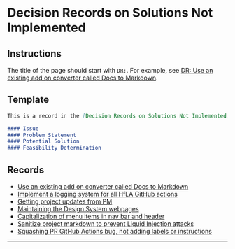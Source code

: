 # Decision Records on Solutions Not Implemented

## Instructions

The title of the page should start with `DR:`. For example, see [DR: Use an existing add on converter called Docs to Markdown](DR:-Use-an-existing-add-on-converter-called-Docs-to-Markdown).

## Template

``` markdown
This is a record in the [Decision Records on Solutions Not Implemented](Decision-Records-on-Solutions-Not-Implemented).

#### Issue 
#### Problem Statement
#### Potential Solution
#### Feasibility Determination
```

## Records

- [Use an existing add on converter called Docs to Markdown](DR:-Use-an-existing-add-on-converter-called-Docs-to-Markdown)
- [Implement a logging system for all HfLA GitHub actions](DR:-Implement-a-logging-system-for-all-HfLA-GitHub-actions)
- [Getting project updates from PM](DR:-Getting-project-updates-from-PM)
- [Maintaining the Design System webpages](DR:-Maintaining-the-Design-System-webpages)
- [Capitalization of menu items in nav bar and header](DR:-Capitalization-of-menu-items-in-nav-bar-and-header)
- [Sanitize project markdown to prevent Liquid Injection attacks](DR:-Sanitize-project-markdown-to-prevent-Liquid-Injection-attacks)
- [Squashing PR GitHub Actions bug, not adding labels or instructions](DR:-Squashing-PR-GitHub-Actions-bug,-not-adding-labels-or-instructions)

---
